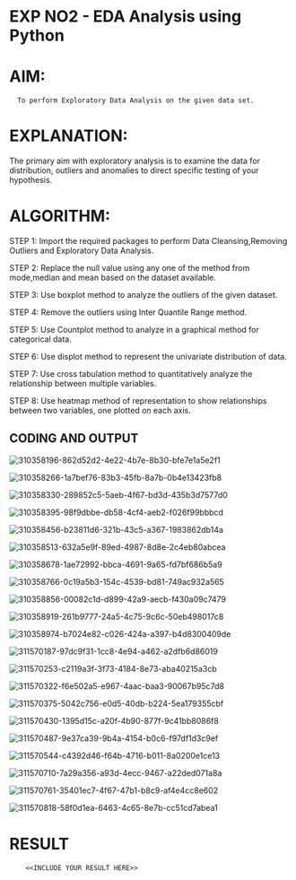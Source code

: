 # EXP NO2 - EDA Analysis using Python

# AIM:
      To perform Exploratory Data Analysis on the given data set.
      
# EXPLANATION:
  The primary aim with exploratory analysis is to examine the data for distribution, outliers and anomalies to direct specific testing of your hypothesis.
  
# ALGORITHM:
STEP 1: Import the required packages to perform Data Cleansing,Removing Outliers and Exploratory Data Analysis.

STEP 2: Replace the null value using any one of the method from mode,median and mean based on the dataset available.

STEP 3: Use boxplot method to analyze the outliers of the given dataset.

STEP 4: Remove the outliers using Inter Quantile Range method.

STEP 5: Use Countplot method to analyze in a graphical method for categorical data.

STEP 6: Use displot method to represent the univariate distribution of data.

STEP 7: Use cross tabulation method to quantitatively analyze the relationship between multiple variables.

STEP 8: Use heatmap method of representation to show relationships between two variables, one plotted on each axis.

## CODING AND OUTPUT
![310358196-862d52d2-4e22-4b7e-8b30-bfe7e1a5e2f1](https://github.com/SriSaiPriyaSenthilvel/EXNO2DS/assets/119475702/4484f5dc-fb53-4ad0-9ac2-b51192acc089)

![310358266-1a7bef76-83b3-45fb-8a7b-0b4e13423fb8](https://github.com/SriSaiPriyaSenthilvel/EXNO2DS/assets/119475702/9644cf24-6b33-4b6d-a1f2-dce77b39ab7d)

![310358330-289852c5-5aeb-4f67-bd3d-435b3d7577d0](https://github.com/SriSaiPriyaSenthilvel/EXNO2DS/assets/119475702/65b3805b-93b2-421b-8252-631ee9ee399a)

![310358395-98f9dbbe-db58-4cf4-aeb2-f026f99bbbcd](https://github.com/SriSaiPriyaSenthilvel/EXNO2DS/assets/119475702/abe2dccc-ef9a-45d7-8c1b-4204bee3ebfe)

![310358456-b23811d6-321b-43c5-a367-1983862db14a](https://github.com/SriSaiPriyaSenthilvel/EXNO2DS/assets/119475702/7c440411-f06f-4b3b-bd8c-bd6745a4ccbc)

![310358513-632a5e9f-89ed-4987-8d8e-2c4eb80abcea](https://github.com/SriSaiPriyaSenthilvel/EXNO2DS/assets/119475702/6896796c-b0fd-47b9-ac71-ea1a0daa4f7e)

![310358678-1ae72992-bbca-4691-9a65-fd7bf686b5a9](https://github.com/SriSaiPriyaSenthilvel/EXNO2DS/assets/119475702/c9484fe2-5176-4f90-bfb1-26f716c11ac7)

![310358766-0c19a5b3-154c-4539-bd81-749ac932a565](https://github.com/SriSaiPriyaSenthilvel/EXNO2DS/assets/119475702/8325c71c-475f-4d90-87f1-9a9c12793e42)

![310358856-00082c1d-d899-42a9-aecb-f430a09c7479](https://github.com/SriSaiPriyaSenthilvel/EXNO2DS/assets/119475702/bb7fdc60-63cf-4bc1-88f9-31f88b93101a)

![310358919-261b9777-24a5-4c75-9c6c-50eb498017c8](https://github.com/SriSaiPriyaSenthilvel/EXNO2DS/assets/119475702/b2daae69-f1e7-4da5-a6cd-8ad42d7ace3e)

![310358974-b7024e82-c026-424a-a397-b4d8300409de](https://github.com/SriSaiPriyaSenthilvel/EXNO2DS/assets/119475702/9ebc7ebf-08e6-46f2-badb-f304e0dc7973)

![311570187-97dc9f31-1cc8-4e94-a462-a2dfb6d86019](https://github.com/SriSaiPriyaSenthilvel/EXNO2DS/assets/119475702/1b30467a-b83a-477a-be7c-4300e8c61622)

![311570253-c2119a3f-3f73-4184-8e73-aba40215a3cb](https://github.com/SriSaiPriyaSenthilvel/EXNO2DS/assets/119475702/9c6db29e-89a0-4c8b-a685-1b080effa848)

![311570322-f6e502a5-e967-4aac-baa3-90067b95c7d8](https://github.com/SriSaiPriyaSenthilvel/EXNO2DS/assets/119475702/773f9bd4-5133-4048-84a6-9756af089373)

![311570375-5042c756-e0d5-40db-b224-5ea179355cbf](https://github.com/SriSaiPriyaSenthilvel/EXNO2DS/assets/119475702/faa43b9c-bea9-4b5d-be57-6d5fc2e01b10)

![311570430-1395d15c-a20f-4b90-877f-9c41bb8086f8](https://github.com/SriSaiPriyaSenthilvel/EXNO2DS/assets/119475702/3f5738ff-b64a-4484-82c1-44556c21f8fa)

![311570487-9e37ca39-9b4a-4154-b0c6-f97df1d3c9ef](https://github.com/SriSaiPriyaSenthilvel/EXNO2DS/assets/119475702/61a853eb-4953-4e2d-8299-353110ab5d19)

![311570544-c4392d46-f64b-4716-b011-8a0200e1ce13](https://github.com/SriSaiPriyaSenthilvel/EXNO2DS/assets/119475702/fe7fc857-4856-48c7-8d6d-fb6fc9e29c99)

![311570710-7a29a356-a93d-4ecc-9467-a22ded071a8a](https://github.com/SriSaiPriyaSenthilvel/EXNO2DS/assets/119475702/4fbe0c9c-0ef2-4d07-8900-3a94c815b451)

![311570761-35401ec7-4f67-47b1-b8c9-af4e4cc8e602](https://github.com/SriSaiPriyaSenthilvel/EXNO2DS/assets/119475702/b2ae8f63-4d83-4475-b1d7-e6f10ca79c50)

![311570818-58f0d1ea-6463-4c65-8e7b-cc51cd7abea1](https://github.com/SriSaiPriyaSenthilvel/EXNO2DS/assets/119475702/dd5ed372-832b-4a5f-b421-58042005ab47)


# RESULT
        <<INCLUDE YOUR RESULT HERE>>
